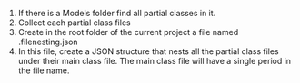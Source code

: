 1. If there is a Models folder find all partial classes in it.
1. Collect each partial class files
1. Create in the root folder of the current project a file named .filenesting.json
1. In this file, create a JSON structure that nests all the partial class files under their main class file. The main class file will have a single period in the file name.